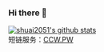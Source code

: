 ### Hi there 👋
[![shuai2051's github stats](https://github-readme-stats.vercel.app/api?username=shuai2051&theme=highcontrast)](https://github.com/shuai2051/2051)
</br>
短链服务：[CCW.PW](ccw.pw)
